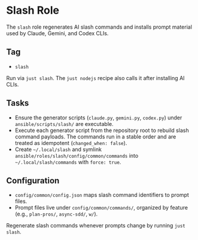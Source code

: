# Slash Role

The `slash` role regenerates AI slash commands and installs prompt material used by Claude, Gemini, and Codex CLIs.

## Tag
- `slash`

Run via `just slash`. The `just nodejs` recipe also calls it after installing AI CLIs.

## Tasks
- Ensure the generator scripts (`claude.py`, `gemini.py`, `codex.py`) under `ansible/scripts/slash/` are executable.
- Execute each generator script from the repository root to rebuild slash command payloads. The commands run in a stable order and are treated as idempotent (`changed_when: false`).
- Create `~/.local/slash` and symlink `ansible/roles/slash/config/common/commands` into `~/.local/slash/commands` with `force: true`.

## Configuration
- `config/common/config.json` maps slash command identifiers to prompt files.
- Prompt files live under `config/common/commands/`, organized by feature (e.g., `plan-pros/`, `async-sdd/`, `w/`).

Regenerate slash commands whenever prompts change by running `just slash`.
